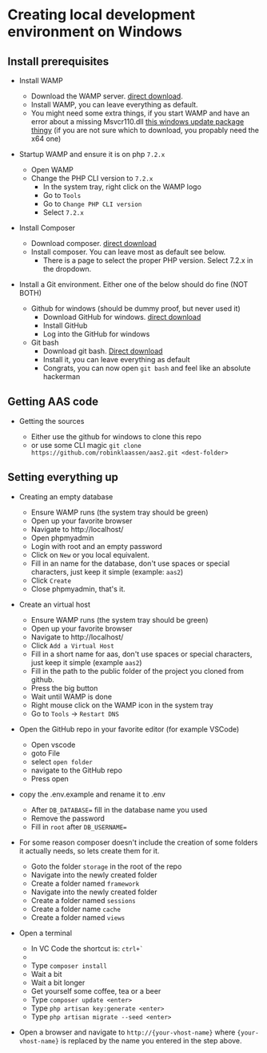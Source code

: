 # Creating local development environment on Windows

## Install prerequisites

- Install WAMP

  - Download the WAMP server. [direct download](https://downloads.sourceforge.net/project/wampserver/WampServer%203/WampServer%203.0.0/wampserver3.1.7_x64.exe?r=https%3A%2F%2Fsourceforge.net%2Fprojects%2Fwampserver%2Ffiles%2FWampServer%25203%2FWampServer%25203.0.0%2Fwampserver3.1.7_x64.exe%2Fdownload&ts=1555748835).
  - Install WAMP, you can leave everything as default.
  - You might need some extra things, if you start WAMP and have an error about a missing Msvcr110.dll [this windows update package thingy](https://www.microsoft.com/en-us/download/details.aspx?id=30679) (if you are not sure which to download, you propably need the x64 one)

- Startup WAMP and ensure it is on php `7.2.x`

  - Open WAMP
  - Change the PHP CLI version to `7.2.x`
    - In the system tray, right click on the WAMP logo
    - Go to `Tools`
    - Go to `Change PHP CLI version`
    - Select `7.2.x`

* Install Composer

  - Download composer. [direct download](https://getcomposer.org/Composer-Setup.exe)
  - Install composer. You can leave most as default see below.
    - There is a page to select the proper PHP version. Select 7.2.x in the dropdown.

* Install a Git environment. Either one of the below should do fine (NOT BOTH)
  - Github for windows (should be dummy proof, but never used it)
    - Download GitHub for windows. [direct download](https://desktop.github.com/)
    - Install GitHub
    - Log into the GitHub for windows
  - Git bash
    - Download git bash. [Direct download](https://github.com/git-for-windows/git/releases/download/v2.21.0.windows.1/Git-2.21.0-64-bit.exe)
    - Install it, you can leave everything as default
    - Congrats, you can now open `git bash` and feel like an absolute hackerman

## Getting AAS code

- Getting the sources

  - Either use the github for windows to clone this repo
  - or use some CLI magic `git clone https://github.com/robinklaassen/aas2.git <dest-folder>`

## Setting everything up

- Creating an empty database
  - Ensure WAMP runs (the system tray should be green)
  - Open up your favorite browser
  - Navigate to http://localhost/
  - Open phpmyadmin
  - Login with root and an empty password
  - Click on `New` or you local equivalent.
  - Fill in an name for the database, don't use spaces or special characters, just keep it simple (example: `aas2`)
  - Click `Create`
  - Close phpmyadmin, that's it.
  
- Create an virtual host

  - Ensure WAMP runs (the system tray should be green)
  - Open up your favorite browser
  - Navigate to http://localhost/
  - Click `Add a Virtual Host`
  - Fill in a short name for aas, don't use spaces or special characters, just keep it simple (example `aas2`)
  - Fill in the path to the public folder of the project you cloned from github.
  - Press the big button
  - Wait until WAMP is done
  - Right mouse click on the WAMP icon in the system tray
  - Go to `Tools` -> `Restart DNS`
  

- Open the GitHub repo in your favorite editor (for example VSCode)
  - Open vscode
  - goto File
  - select `open folder`
  - navigate to the GitHub repo
  - Press open
  
- copy the .env.example and rename it to .env

  - After `DB_DATABASE=` fill in the database name you used 
  - Remove the password
  - Fill in `root` after `DB_USERNAME=`

- For some reason composer doesn't include the creation of some folders it actually needs, so lets create them for it.
  - Goto the folder `storage` in the root of the repo
  - Navigate into the newly created folder
  - Create a folder named `framework`
  - Navigate into the newly created folder
  - Create a folder named `sessions`
  - Create a folder name `cache`
  - Create a folder named `views`

- Open a terminal
  - In VC Code the shortcut is: ``` ctrl+` ```  
  - 
  - Type `composer install` <enter>
  - Wait a bit
  - Wait a bit longer
  - Get yourself some coffee, tea or a beer
  - Type `composer update <enter>`
  - Type `php artisan key:generate <enter>`
  - Type `php artisan migrate --seed <enter>`
 
- Open a browser and navigate to `http://{your-vhost-name}` where `{your-vhost-name}` is replaced by the name you entered in the step above.
